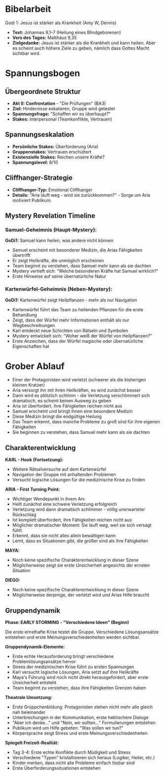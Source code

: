 # Bibelarbeit
Godi 1: Jesus ist stärker als Krankheit (Amy W, Dennis)
- **Text:** Johannes 9,1–7 (Heilung eines Blindgeborenen)
- **Vers des Tages:** Matthäus 9,35
- **Zielgedanke:** Jesus ist stärker als die Krankheit und kann heilen. Aber es scheint auch höhere Ziele zu geben, nämlich dass Gottes Macht sichtbar wird.

# Spannungsbogen

## Übergeordnete Struktur
- **Akt II: Confrontation** - "Die Prüfungen" (BA3)
- **Ziel:** Hindernisse eskalieren, Gruppe wird getestet
- **Spannungsfrage:** "Schaffen wir es überhaupt?"
- **Stakes:** Interpersonal (Teamkonflikte, Vertrauen)

## Spannungseskalation
- **Persönliche Stakes:** Überforderung (Aria)
- **Gruppenstakes:** Vertrauen erschüttert
- **Existenzielle Stakes:** Reichen unsere Kräfte?
- **Spannungslevel:** 6/10

## Cliffhanger-Strategie
- **Cliffhanger-Typ:** Emotional Cliffhanger
- **Details:** "Aria läuft weg - wird sie zurückkommen?" - Sorge um Aria motiviert Publikum.

## Mystery Revelation Timeline
### Samuel-Geheimnis (Haupt-Mystery):
**GoDi1:** Samuel kann heilen, was andere nicht können
- Samuel erscheint mit besonderer Medizin, die Arias Fähigkeiten übertrifft
- Er zeigt Heilkräfte, die unmöglich erscheinen
- Team beginnt zu verstehen, dass Samuel mehr kann als sie dachten
- Mystery vertieft sich: "Welche besonderen Kräfte hat Samuel wirklich?"
- Erste Hinweise auf seine übernatürliche Natur

### Kartenwürfel-Geheimnis (Neben-Mystery):
**GoDi1:** Kartenwürfel zeigt Heilpflanzen - mehr als nur Navigation
- Kartenwürfel führt das Team zu heilenden Pflanzen für die erste Behandlung
- Zeigt, dass der Würfel mehr Informationen enthält als nur Wegbeschreibungen
- Karl entdeckt neue Schichten von Rätseln und Symbolen
- Mystery entwickelt sich: "Woher weiß der Würfel von Heilpflanzen?"
- Erste Anzeichen, dass der Würfel magische oder übernatürliche Eigenschaften hat


# Grober Ablauf

- Einer der Protagonisten wird verletzt (schwerer als die bisherigen kleinen Kratzer)
- Aria versorgt ihn mit ihren Heilkräften, es wird zunächst besser
- Dann wird es plötzlich schlimm - die Verletzung verschlimmert sich dramatisch, es scheint keinen Ausweg zu geben
- Aria ist überfordert, ihre Fähigkeiten reichen nicht aus
- Samuel erscheint und bringt ihnen eine besondere Medizin
- Diese Medizin bringt die endgültige Heilung
- Das Team erkennt, dass manche Probleme zu groß sind für ihre eigenen Fähigkeiten
- Sie beginnen zu verstehen, dass Samuel mehr kann als sie dachten

## Charakterentwicklung

**KARL - Hook (Fortsetzung):**
- Weitere Rätselversuche auf dem Kartenwürfel
- Navigation der Gruppe mit anhaltenden Problemen
- Versucht logische Lösungen für die medizinische Krise zu finden

**ARIA - First Turning Point:**
- Wichtiger Wendepunkt in ihrem Arc
- Heilt zunächst eine schwere Verletzung erfolgreich
- Verletzung wird dann dramatisch schlimmer - völlig unerwarteter Rückschlag
- Ist komplett überfordert, ihre Fähigkeiten reichen nicht aus
- Möglicher dramatischer Moment: Sie läuft weg, weil sie sich versagt fühlt
- Erkennt, dass sie nicht alles allein bewältigen kann
- Lernt, dass es Situationen gibt, die größer sind als ihre Fähigkeiten

**MAYA:**
- Noch keine spezifische Charakterentwicklung in dieser Szene
- Möglicherweise zeigt sie erste Unsicherheit angesichts der ernsten Situation

**DIEGO:**
- Noch keine spezifische Charakterentwicklung in dieser Szene
- Möglicherweise derjenige, der verletzt wird und Arias Hilfe braucht

## Gruppendynamik

**Phase: EARLY STORMING - "Verschiedene Ideen" (Beginn)**

Die erste ernsthafte Krise testet die Gruppe. Verschiedene Lösungsansätze entstehen und erste Meinungsverschiedenheiten werden sichtbar.

**Gruppendynamik-Elemente:**
- Erste echte Herausforderung bringt verschiedene Problemlösungsansätze hervor
- Stress der medizinischen Krise führt zu ersten Spannungen
- Karl versucht logische Lösungen, Aria setzt auf ihre Heilkräfte
- Maya's Führung wird noch nicht direkt herausgefordert, aber erste Unsicherheit entsteht
- Team beginnt zu verstehen, dass ihre Fähigkeiten Grenzen haben

**Theatrale Umsetzung:**
- Erste Grüppchenbildung: Protagonisten stehen nicht mehr alle gleich nah beieinander
- Unterbrechungen in der Kommunikation, erste hektischere Dialoge
- "Aber ich denke..." und "Nein, wir sollten..." Formulierungen entstehen
- Publikum wird um Hilfe gebeten: "Was sollen wir tun?"
- Körpersprache zeigt Stress und erste Meinungsverschiedenheiten

**Spiegelt Freizeit-Realität:**
- Tag 3-4: Erste echte Konflikte durch Müdigkeit und Stress
- Verschiedene "Typen" kristallisieren sich heraus (Logiker, Heiler, etc.)
- Kinder merken, dass nicht alle Probleme einfach lösbar sind
- Erste Überforderungssituationen entstehen
